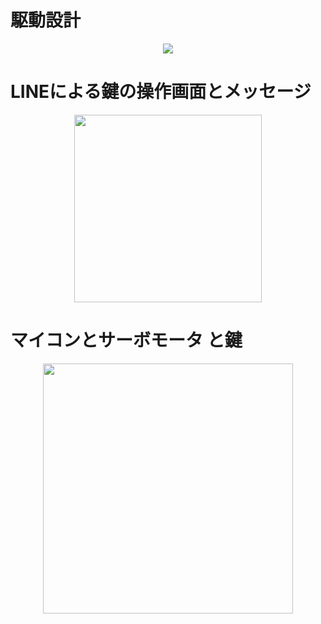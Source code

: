  
# 駆動設計
<div align="center">
 <img src="https://readme-img.s3.ap-northeast-1.amazonaws.com/img/mysmartlock_ds.png">
</div>

# LINEによる鍵の操作画面とメッセージ
<div align="center">
 <img src="https://readme-img.s3.ap-northeast-1.amazonaws.com/img/line_%E6%93%8D%E4%BD%9C.PNG" width="300px">
</div>

# マイコンとサーボモータ と鍵
<div align="center">
 <img src="https://readme-img.s3.ap-northeast-1.amazonaws.com/img/IMG_6626.jpg" width="400px">
</div>
 

